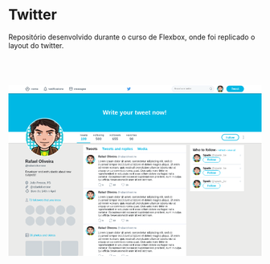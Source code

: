 # Twitter
Repositório desenvolvido durante o curso de Flexbox, onde foi replicado o layout do twitter.

<br>

<h1 align="center">
    <img alt="Starter" title="Javascript Starter"src="static/twitter.png"  />
</h1>
